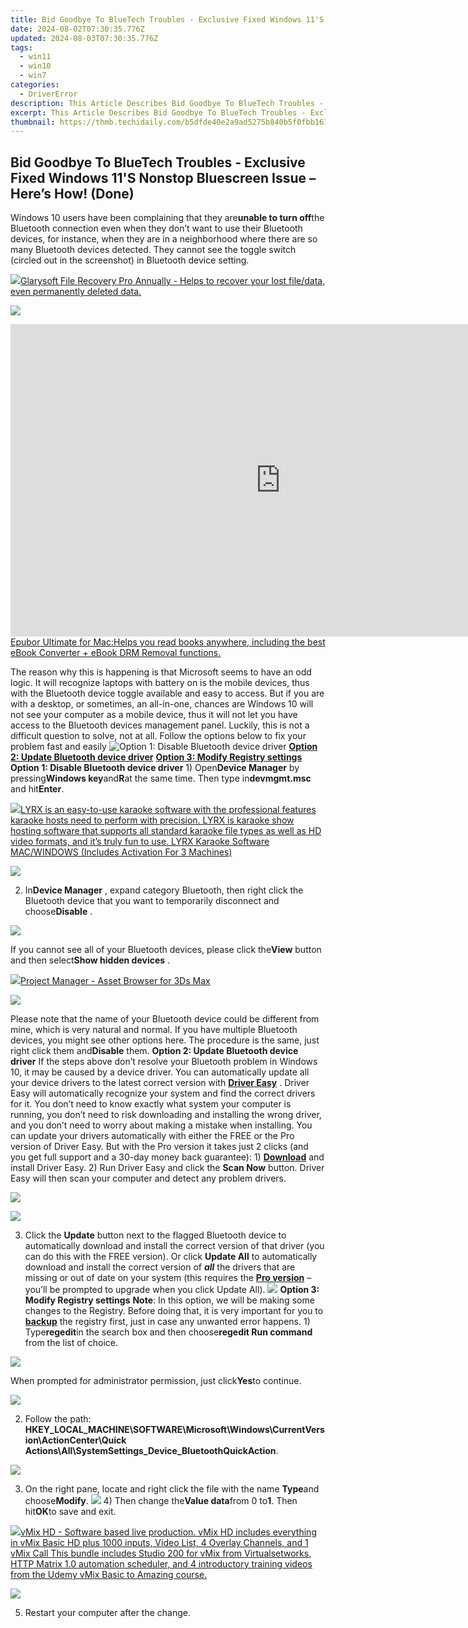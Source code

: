 ```yaml
---
title: Bid Goodbye To BlueTech Troubles - Exclusive Fixed Windows 11'S Nonstop Bluescreen Issue – Here’s How! (Done)
date: 2024-08-02T07:30:35.776Z
updated: 2024-08-03T07:30:35.776Z
tags:
  - win11
  - win10
  - win7
categories:
  - DriverError
description: This Article Describes Bid Goodbye To BlueTech Troubles - Exclusive Fixed Windows 11'S Nonstop Bluescreen Issue – Here’s How! (Done)
excerpt: This Article Describes Bid Goodbye To BlueTech Troubles - Exclusive Fixed Windows 11'S Nonstop Bluescreen Issue – Here’s How! (Done)
thumbnail: https://thmb.techidaily.com/b5dfde40e2a9ad5275b840b5f0fbb161aac4de7d7745911720b5a34076945390.jpg
---
```


## Bid Goodbye To BlueTech Troubles - Exclusive Fixed Windows 11'S Nonstop Bluescreen Issue – Here’s How! (Done)

Windows 10 users have been complaining that they are**unable to turn off**the Bluetooth connection even when they don’t want to use their Bluetooth devices, for instance, when they are in a neighborhood where there are so many Bluetooth devices detected. They cannot see the toggle switch (circled out in the screenshot) in Bluetooth device setting.

<!-- affiliate ads begin -->
<a href="https://order.glarysoft.com/order/checkout.php?PRODS=35504869&QTY=1&AFFILIATE=108875&CART=1"><img src="https://secure.avangate.com/images/merchant/6734fa703f6633ab896eecbdfad8953a/products/1_FR-200-1.png" border="0">Glarysoft File Recovery Pro Annually -  Helps to recover your lost file/data, even permanently deleted data. 
</a>
<!-- affiliate ads end -->
![](https://images.drivereasy.com/wp-content/uploads/2016/11/manage-bluetooth-devices.jpg)

<!-- affiliate ads begin -->
<a href="https://secure.2checkout.com/order/checkout.php?PRODS=4599952&QTY=1&AFFILIATE=108875&CART=1"><iframe width="864" height="500" src="https://www.youtube.com/embed/jVnfr5HudQw" title="The Latest and Easiest Solution to Remove Kindle DRM on Windows (without Degrading)" frameborder="0" allow="accelerometer; autoplay; clipboard-write; encrypted-media; gyroscope; picture-in-picture; web-share" referrerpolicy="strict-origin-when-cross-origin" allowfullscreen></iframe>Epubor Ultimate for Mac:Helps you read books anywhere, including the best eBook Converter + eBook DRM Removal functions.</a>
<!-- affiliate ads end -->
The reason why this is happening is that Microsoft seems to have an odd logic. It will recognize laptops with battery on is the mobile devices, thus with the Bluetooth device toggle available and easy to access. But if you are with a desktop, or sometimes, an all-in-one, chances are Windows 10 will not see your computer as a mobile device, thus it will not let you have access to the Bluetooth devices management panel. Luckily, this is not a difficult question to solve, not at all. Follow the options below to fix your problem fast and easily ![**Option 1: Disable Bluetooth device driver**](https://boody-eco-wear.pxf.io/qyo4oo) [**Option 2: Update Bluetooth device driver**](https://propmoneyinc.pxf.io/q4jzdy) [**Option 3: Modify Registry settings**](https://united.elfm.net/zqobdx)   **Option 1: Disable Bluetooth device driver** 1) Open**Device Manager** by pressing**Windows key**and**R**at the same time. Then type in**devmgmt.msc** and hit**Enter**.

<!-- affiliate ads begin -->
<a href="https://shop.pcdj.com/order/checkout.php?PRODS=4698998&QTY=1&AFFILIATE=108875&CART=1"> <img src="https://secure.avangate.com/images/merchant/47f4b6321e9fd8e8f7326a6adc1a7c1e/products/MacBook_Pro_lyrx-withsinger-tv.png" border="0">LYRX is an easy-to-use karaoke software with the professional features karaoke hosts need to perform with precision. LYRX is karaoke show hosting software that supports all standard karaoke file types as well as HD video formats, and it’s truly fun to use. 
LYRX Karaoke Software MAC/WINDOWS (Includes Activation For 3 Machines)</a>
<!-- affiliate ads end -->
![](https://images.drivereasy.com/wp-content/uploads/2016/11/devmgmt-msc.png)

 2) In**Device Manager** , expand category Bluetooth, then right click the Bluetooth device that you want to temporarily disconnect and choose**Disable** .

![](https://images.drivereasy.com/wp-content/uploads/2016/11/disable-bluetooth-device-manager.jpg)

 If you cannot see all of your Bluetooth devices, please click the**View** button and then select**Show hidden devices** .

<!-- affiliate ads begin -->
<a href="https://secure.2checkout.com/order/checkout.php?PRODS=4709458&QTY=1&AFFILIATE=108875&CART=1"><img src="https://3d-kstudio.com/wp-content/uploads/2019/10/Project-Manager-version-3-1600x900-768x419.jpg" border="0">Project Manager - Asset Browser for 3Ds Max</a>
<!-- affiliate ads end -->
![](https://images.drivereasy.com/wp-content/uploads/2016/11/show-hidden-devices.png)

 Please note that the name of your Bluetooth device could be different from mine, which is very natural and normal. If you have multiple Bluetooth devices, you might see other options here. The procedure is the same, just right click them and**Disable** them.   **Option 2: Update Bluetooth device driver** If the steps above don’t resolve your Bluetooth problem in Windows 10, it may be caused by a device driver.  You can automatically update all your device drivers to the latest correct version with **[Driver Easy](https://tools.techidaily.com/drivereasy/download/)**  .  Driver Easy will automatically recognize your system and find the correct drivers for it. You don’t need to know exactly what system your computer is running, you don’t need to risk downloading and installing the wrong driver, and you don’t need to worry about making a mistake when installing. You can update your drivers automatically with either the FREE or the Pro version of Driver Easy. But with the Pro version it takes just 2 clicks (and you get full support and a 30-day money back guarantee): 1) **[Download](https://tools.techidaily.com/drivereasy/download/)**  and install Driver Easy. 2) Run Driver Easy and click the **Scan Now**  button. Driver Easy will then scan your computer and detect any problem drivers.

<!-- affiliate ads begin -->
<a href="https://secure.2checkout.com/order/checkout.php?PRODS=33729450&QTY=1&AFFILIATE=108875&CART=1"><img src="https://secure.avangate.com/images/merchant/7f687767ccf20fcea1c9dc4a5adc2326/Digisigner_banner_728_x_90_color_version.png" border="0"></a>
<!-- affiliate ads end -->
![](https://images.drivereasy.com/wp-content/uploads/2017/06/img_594b60655cf90.png)

3) Click the **Update** button next to the flagged Bluetooth device to automatically download and install the correct version of that driver (you can do this with the FREE version). Or click **Update All** to automatically download and install the correct version of **_all_**  the drivers that are missing or out of date on your system (this requires the [**Pro version**](https://tools.techidaily.com/drivereasy/download/)  – you’ll be prompted to upgrade when you click Update All). ![](https://images.drivereasy.com/wp-content/uploads/2017/04/img_58e613efeb2c3.jpg)   **Option 3: Modify Registry settings** **Note**: In this option, we will be making some changes to the Registry. Before doing that, it is very important for you to [**backup**](https://tools.techidaily.com/drivereasy/download/) the registry first, just in case any unwanted error happens. 1) Type**regedit**in the search box and then choose**regedit Run command** from the list of choice.

![](https://images.drivereasy.com/wp-content/uploads/2016/11/regedit-run-command.png)

When prompted for administrator permission, just click**Yes**to continue.

![](https://images.drivereasy.com/wp-content/uploads/2016/11/uac.png)

2) Follow the path:   **HKEY\_LOCAL\_MACHINE\\SOFTWARE\\Microsoft\\Windows\\CurrentVersion\\ActionCenter\\Quick Actions\\All\\SystemSettings\_Device\_BluetoothQuickAction**.

![](https://images.drivereasy.com/wp-content/uploads/2016/11/hkey_local_machinesoftwaremicrosoftwindowscurrentversionactioncenterquick-actionsallsystemsettings_device_bluetoothquickaction.png)

3) On the right pane, locate and right click the file with the name **Type**and choose**Modify**. ![](https://images.drivereasy.com/wp-content/uploads/2016/11/modify-value.png) 4) Then change the**Value data**from 0 to**1**. Then hit**OK**to save and exit.

<!-- affiliate ads begin -->
<a href="https://secure.2checkout.com/order/checkout.php?PRODS=4718730&QTY=1&AFFILIATE=108875&CART=1"> <img src="https://secure.avangate.com/images/merchant/ce9a6fb2becc2d235e62b125e9260102/products/copy_vMixCallScreenshot1-large.jpg" border="0">vMix HD - Software based live production. vMix HD includes everything in vMix Basic HD plus 1000 inputs, Video List, 4 Overlay Channels, and 1 vMix Call 
This bundle includes Studio 200 for vMix from Virtualsetworks, HTTP Matrix 1.0 automation scheduler, and 4 introductory training videos from the Udemy vMix Basic to Amazing course. </a>
<!-- affiliate ads end -->
![](https://images.drivereasy.com/wp-content/uploads/2016/11/value-data.png)

5) Restart your computer after the change.

<ins class="adsbygoogle"
     style="display:block"
     data-ad-format="autorelaxed"
     data-ad-client="ca-pub-7571918770474297"
     data-ad-slot="1223367746"></ins>



<ins class="adsbygoogle"
     style="display:block"
     data-ad-client="ca-pub-7571918770474297"
     data-ad-slot="8358498916"
     data-ad-format="auto"
     data-full-width-responsive="true"></ins>



